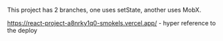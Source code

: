 This project has 2 branches, one uses setState, another uses MobX.

https://react-project-a8nrky1q0-smokels.vercel.app/ - hyper reference to the deploy
